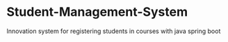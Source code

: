 # Student-Management-System
Innovation system for registering students in courses with java spring boot
